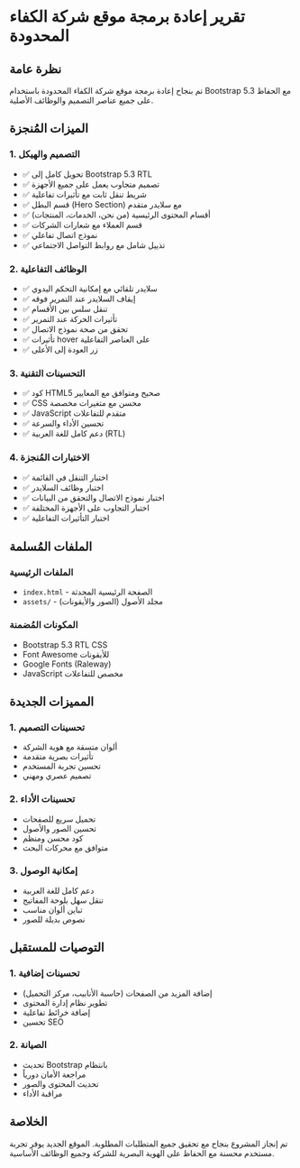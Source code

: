 # تقرير إعادة برمجة موقع شركة الكفاء المحدودة

## نظرة عامة
تم بنجاح إعادة برمجة موقع شركة الكفاء المحدودة باستخدام Bootstrap 5.3 مع الحفاظ على جميع عناصر التصميم والوظائف الأصلية.

## الميزات المُنجزة

### 1. التصميم والهيكل
- ✅ تحويل كامل إلى Bootstrap 5.3 RTL
- ✅ تصميم متجاوب يعمل على جميع الأجهزة
- ✅ شريط تنقل ثابت مع تأثيرات تفاعلية
- ✅ قسم البطل (Hero Section) مع سلايدر متقدم
- ✅ أقسام المحتوى الرئيسية (من نحن، الخدمات، المنتجات)
- ✅ قسم العملاء مع شعارات الشركات
- ✅ نموذج اتصال تفاعلي
- ✅ تذييل شامل مع روابط التواصل الاجتماعي

### 2. الوظائف التفاعلية
- ✅ سلايدر تلقائي مع إمكانية التحكم اليدوي
- ✅ إيقاف السلايدر عند التمرير فوقه
- ✅ تنقل سلس بين الأقسام
- ✅ تأثيرات الحركة عند التمرير
- ✅ تحقق من صحة نموذج الاتصال
- ✅ تأثيرات hover على العناصر التفاعلية
- ✅ زر العودة إلى الأعلى

### 3. التحسينات التقنية
- ✅ كود HTML5 صحيح ومتوافق مع المعايير
- ✅ CSS محسن مع متغيرات مخصصة
- ✅ JavaScript متقدم للتفاعلات
- ✅ تحسين الأداء والسرعة
- ✅ دعم كامل للغة العربية (RTL)

### 4. الاختبارات المُنجزة
- ✅ اختبار التنقل في القائمة
- ✅ اختبار وظائف السلايدر
- ✅ اختبار نموذج الاتصال والتحقق من البيانات
- ✅ اختبار التجاوب على الأجهزة المختلفة
- ✅ اختبار التأثيرات التفاعلية

## الملفات المُسلمة

### الملفات الرئيسية
- `index.html` - الصفحة الرئيسية المحدثة
- `assets/` - مجلد الأصول (الصور والأيقونات)

### المكونات المُضمنة
- Bootstrap 5.3 RTL CSS
- Font Awesome للأيقونات
- Google Fonts (Raleway)
- JavaScript مخصص للتفاعلات

## المميزات الجديدة

### 1. تحسينات التصميم
- ألوان متسقة مع هوية الشركة
- تأثيرات بصرية متقدمة
- تحسين تجربة المستخدم
- تصميم عصري ومهني

### 2. تحسينات الأداء
- تحميل سريع للصفحات
- تحسين الصور والأصول
- كود محسن ومنظم
- متوافق مع محركات البحث

### 3. إمكانية الوصول
- دعم كامل للغة العربية
- تنقل سهل بلوحة المفاتيح
- تباين ألوان مناسب
- نصوص بديلة للصور

## التوصيات للمستقبل

### 1. تحسينات إضافية
- إضافة المزيد من الصفحات (حاسبة الأنابيب، مركز التحميل)
- تطوير نظام إدارة المحتوى
- إضافة خرائط تفاعلية
- تحسين SEO

### 2. الصيانة
- تحديث Bootstrap بانتظام
- مراجعة الأمان دورياً
- تحديث المحتوى والصور
- مراقبة الأداء

## الخلاصة
تم إنجاز المشروع بنجاح مع تحقيق جميع المتطلبات المطلوبة. الموقع الجديد يوفر تجربة مستخدم محسنة مع الحفاظ على الهوية البصرية للشركة وجميع الوظائف الأساسية.


